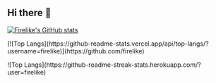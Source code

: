 ## Hi there 👋

[![Firelike's GitHub stats](https://github-readme-stats.vercel.app/api?username=firelike&show_icons=true)](https://github.com/firelike)

<p align="left">
[![Top Langs](https://github-readme-stats.vercel.app/api/top-langs/?username=firelike)](https://github.com/firelike)
</p>
![Top Langs](https://github-readme-streak-stats.herokuapp.com/?user=firelike)

<!--
**firelike/firelike** is a ✨ _special_ ✨ repository because its `README.md` (this file) appears on your GitHub profile.

Here are some ideas to get you started:

- 🔭 I’m currently working on ...
- 🌱 I’m currently learning ...
- 👯 I’m looking to collaborate on ...
- 🤔 I’m looking for help with ...
- 💬 Ask me about ...
- 📫 How to reach me: ...
- 😄 Pronouns: ...
- ⚡ Fun fact: ...
-->
